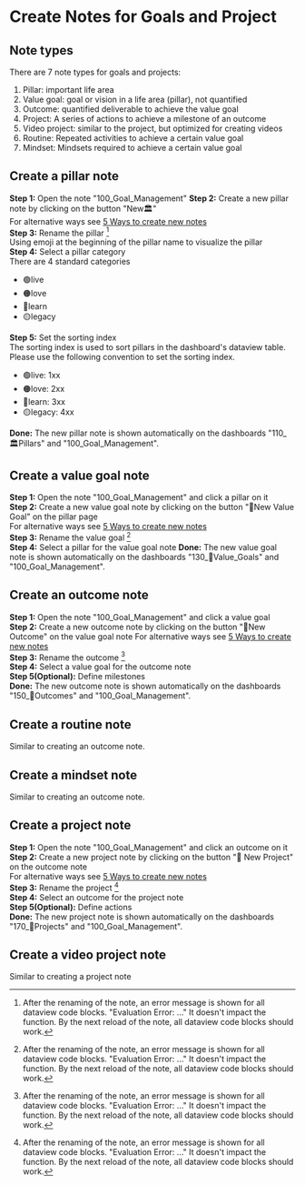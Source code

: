 # Create Notes for Goals and Project

## Note types

There are 7 note types for goals and projects:

1. Pillar: important life area
2. Value goal: goal or vision in a life area (pillar), not quantified
3. Outcome: quantified deliverable to achieve the value goal
4. Project: A series of actions to achieve a milestone of an outcome
5. Video project: similar to the project, but optimized for creating videos
6. Routine: Repeated activities to achieve a certain value goal
7. Mindset: Mindsets required to achieve a certain value goal

## Create a pillar note

**Step 1:** Open the note "100_Goal_Management"
**Step 2:** Create a new pillar note by clicking on the button "New🏛"  
For alternative ways see [5 Ways to create new notes](qs_a1_5_ways_to_create_new_notes.md)   
**Step 3:** Rename the pillar [^1]  
Using emoji at the beginning of the pillar name to visualize the pillar  
**Step 4:** Select a pillar category  
There are 4 standard categories    

- 🟢live  
- 🟠love  
- 🔵learn   
- 🟡legacy  

**Step 5:** Set the sorting index  
The sorting index is used to sort pillars in the dashboard's dataview table. Please use the following convention to set the sorting index.  

- 🟢live:  1xx  
- 🟠love: 2xx  
- 🔵learn: 3xx  
- 🟡legacy: 4xx  


**Done:** The new pillar note is shown automatically on the dashboards "110_🏛Pillars" and "100_Goal_Management".  

## Create a value goal note
**Step 1:** Open the note "100_Goal_Management" and click a pillar on it  
**Step 2:** Create a new value goal note by clicking on the button "🌟New Value Goal" on the pillar page  
For alternative ways see [5 Ways to create new notes](qs_a1_5_ways_to_create_new_notes.md)   
**Step 3:** Rename the value goal [^1]  
**Step 4:** Select a pillar for the value goal note 
**Done:** The new value goal note is shown automatically on the dashboards "130_🌟Value_Goals" and "100_Goal_Management".  

## Create an outcome note
**Step 1:** Open the note "100_Goal_Management" and click a value goal  
**Step 2:** Create a new outcome note by clicking on the button "🎯New Outcome" on the value goal note 
For alternative ways see [5 Ways to create new notes](qs_a1_5_ways_to_create_new_notes.md)   
**Step 3:** Rename the outcome [^1]  
**Step 4:** Select a value goal for the outcome note  
**Step 5(Optional):** Define milestones  
**Done:** The new outcome note is shown automatically on the dashboards "150_🎯Outcomes" and "100_Goal_Management".  

## Create a routine note
Similar to creating an outcome note.  

## Create a mindset note
Similar to creating an outcome note.  

## Create a project note
**Step 1:** Open the note "100_Goal_Management" and click an outcome on it  
**Step 2:** Create a new project note by clicking on the button "💎 New Project" on the outcome note  
For alternative ways see [5 Ways to create new notes](qs_a1_5_ways_to_create_new_notes.md)   
**Step 3:** Rename the project [^1]  
**Step 4:** Select an outcome for the project note  
**Step 5(Optional):** Define actions  
**Done:** The new project note is shown automatically on the dashboards "170_💎Projects" and "100_Goal_Management".  

## Create a video project note
Similar to creating a project note  


[^1]: After the renaming of the note, an error message is shown for all dataview code blocks. "Evaluation Error: ..." It doesn't impact the function. By the next reload of the note, all dataview code blocks should work. 